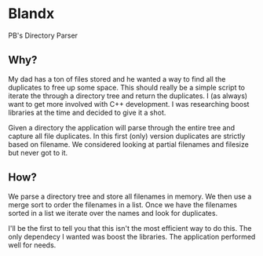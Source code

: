 Blandx
======

PB's Directory Parser

## Why?

My dad has a ton of files stored and he wanted a way to find all the duplicates to free up some space. This should really be a simple script to iterate the through a directory tree and return the duplicates. I (as always) want to get more involved with C++ development. I was researching boost libraries at the time and decided to give it a shot.

Given a directory the application will parse through the entire tree and capture all file duplicates. In this first (only) version duplicates are strictly based on filename. We considered looking at partial filenames and filesize but never got to it.

## How?

We parse a directory tree and store all filenames in memory. We then use a merge sort to order the filenames in a list. Once we have the filenames sorted in a list we iterate over the names and look for duplicates.

I'll be the first to tell you that this isn't the most efficient way to do this. The only dependecy I wanted was boost the libraries. The application performed well for needs.
